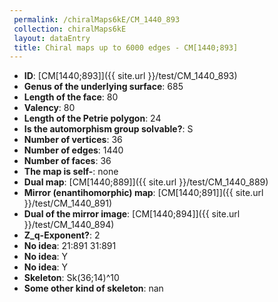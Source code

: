 ```yaml
--- 
 permalink: /chiralMaps6kE/CM_1440_893 
 collection: chiralMaps6kE
 layout: dataEntry
 title: Chiral maps up to 6000 edges - CM[1440;893]
---
```


- **ID**: [CM[1440;893]]({{ site.url }}/test/CM_1440_893)
- **Genus of the underlying surface**: 685
- **Length of the face**: 80
- **Valency**: 80
- **Length of the Petrie polygon**: 24
- **Is the automorphism group solvable?**: S
- **Number of vertices**: 36
- **Number of edges**: 1440
- **Number of faces**: 36
- **The map is self-**: none
- **Dual map**: [CM[1440;889]]({{ site.url }}/test/CM_1440_889)
- **Mirror (enantihomorphic) map**: [CM[1440;891]]({{ site.url }}/test/CM_1440_891)
- **Dual of the mirror image**: [CM[1440;894]]({{ site.url }}/test/CM_1440_894)
- **Z_q-Exponent?**: 2
- **No idea**:  21:891 31:891
- **No idea**: Y
- **No idea**: Y
- **Skeleton**: Sk(36;14)^10
- **Some other kind of skeleton**: nan
